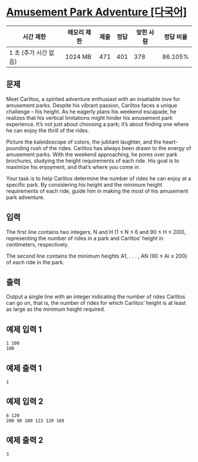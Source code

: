 

# [Amusement Park Adventure [다국어]](https://www.acmicpc.net/problem/29986)

| 시간 제한 | 메모리 제한 | 제출 | 정답 | 맞힌 사람 | 정답 비율 |
| --- | --- | --- | --- | --- | --- |
| 1 초 (추가 시간 없음) | 1024 MB | 471 | 401 | 378 | 86.105% |

## 문제

Meet Carlitos, a spirited adventure enthusiast with an insatiable love for amusement parks. Despite his vibrant passion, Carlitos faces a unique challenge – his height. As he eagerly plans his weekend escapade, he realizes that his vertical limitations might hinder his amusement park experience. It’s not just about choosing a park; it’s about finding one where he can enjoy the thrill of the rides.

Picture the kaleidoscope of colors, the jubilant laughter, and the heart-pounding rush of the rides. Carlitos has always been drawn to the energy of amusement parks. With the weekend approaching, he pores over park brochures, studying the height requirements of each ride. His goal is to maximize his enjoyment, and that’s where you come in.

Your task is to help Carlitos determine the number of rides he can enjoy at a specific park. By considering his height and the minimum height requirements of each ride, guide him in making the most of his amusement park adventure.

## 입력

The first line contains two integers, N and H (1 ≤ N ≤ 6 and 90 ≤ H ≤ 200), representing the number of rides in a park and Carlitos’ height in centimeters, respectively.

The second line contains the minimum heights A1, . . . , AN (90 ≤ Ai ≤ 200) of each ride in the park.

## 출력

Output a single line with an integer indicating the number of rides Carlitos can go on, that is, the number of rides for which Carlitos’ height is at least as large as the minimum height required.

## 예제 입력 1

```
1 100
100

```

## 예제 출력 1

```
1

```

## 예제 입력 2

```
6 120
200 90 100 123 120 169

```

## 예제 출력 2

```
3
```
